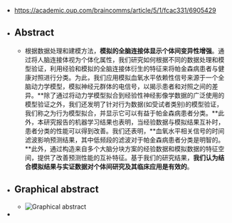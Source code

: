 - https://academic.oup.com/braincomms/article/5/1/fcac331/6905429
- ## Abstract
	- 根据数据处理和建模方法，**模拟的全脑连接体显示个体间变异性增强**。通过将人脑连接体视为个体化属性，我们研究如何根据不同的数据处理和模型验证，利用经验和模拟的全脑连接体衍生的特征来将帕金森病患者与健康对照进行分类。为此，我们应用模拟血氧水平依赖性信号来源于一个全脑动力学模型，模拟神经元群体的电信号，以揭示患者和对照之间的差异。**除了通过将动力学模型拟合到经验性神经影像学数据的广泛使用的模型验证之外，我们还发明了针对行为数据(如受试者类别)的模型验证，我们称之为行为模型拟合，并显示它可以有益于帕金森病患者分类。**此外，本研究报告的机器学习结果也表明，当经验数据与模拟结果互补时，患者分类的性能可以得到改善。我们还表明，**血氧水平相关信号的时间滤波影响预测结果，其中低频段的滤波对于帕金森病患者分类是明智的。**此外，通过构造来自多个大脑分块方案的经验数据和模拟数据的特征空间，提供了改善预测性能的互补特征。基于我们的研究结果，**我们认为结合模拟结果与实证数据对个体间研究及其临床应用是有效的**。
- ## Graphical abstract
	- ![Graphical abstract](https://oup.silverchair-cdn.com/oup/backfile/Content_public/Journal/braincomms/5/1/10.1093_braincomms_fcac331/5/m_fcac331_ga1.jpeg?Expires=1724507019&Signature=LnK9B3vuPdqeCIV34yX68wFxv1dPBFZvrpzV2D1SyEC6VwtR49h4Bblb3ATPcQ-Rpzu5P80hZhW7TOnxxxb8BPCBAGaoJoxEOqMZg4u-LVvLsEnCsC6WiJI~pgo-HsoMNgF6OHK0v4CTLpHAblNJmUrVNn52c8VieKvYe7~Ae2IAvuI5Mo5JEjY7vR6j46UjaVwIN479xXxE3O2Z5FeaYXrsosnwc-1ts9jNh6sX9I4G4GMDeFS2LyFzKeG-vVU7qA2l3uchV1oxpNI1hwLaOXfR-zo4lQk8GA8PjV3LddynfzwR-efsfRPMu~9noE6X6Qhs8z0QMXGb94GJbapDnA__&Key-Pair-Id=APKAIE5G5CRDK6RD3PGA)
-
